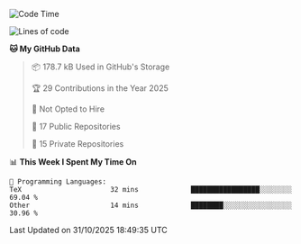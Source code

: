 <!--START_SECTION:waka-->
![Code Time](http://img.shields.io/badge/Code%20Time-1%2C155%20hrs%2055%20mins-blue)

![Lines of code](https://img.shields.io/badge/From%20Hello%20World%20I%27ve%20Written-225.9%20thousand%20lines%20of%20code-blue)

**🐱 My GitHub Data** 

> 📦 178.7 kB Used in GitHub's Storage 
 > 
> 🏆 29 Contributions in the Year 2025
 > 
> 🚫 Not Opted to Hire
 > 
> 📜 17 Public Repositories 
 > 
> 🔑 15 Private Repositories 
 > 
📊 **This Week I Spent My Time On** 

```text
💬 Programming Languages: 
TeX                      32 mins             █████████████████░░░░░░░░   69.04 % 
Other                    14 mins             ████████░░░░░░░░░░░░░░░░░   30.96 % 
```


 Last Updated on 31/10/2025 18:49:35 UTC
<!--END_SECTION:waka-->
